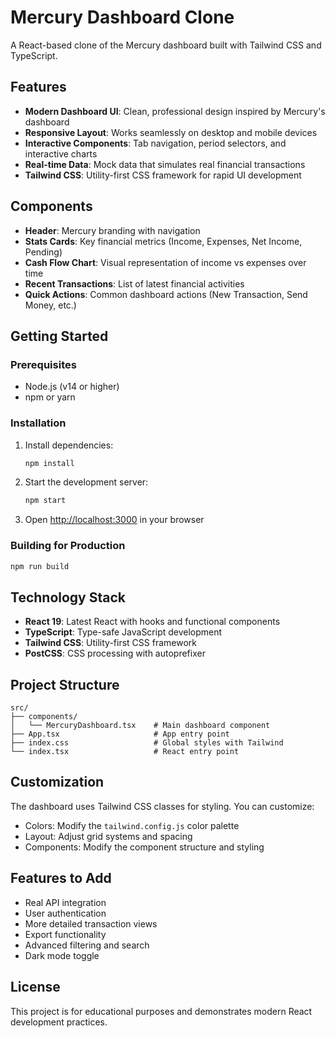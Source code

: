 # Mercury Dashboard Clone

A React-based clone of the Mercury dashboard built with Tailwind CSS and TypeScript.

## Features

- **Modern Dashboard UI**: Clean, professional design inspired by Mercury's dashboard
- **Responsive Layout**: Works seamlessly on desktop and mobile devices
- **Interactive Components**: Tab navigation, period selectors, and interactive charts
- **Real-time Data**: Mock data that simulates real financial transactions
- **Tailwind CSS**: Utility-first CSS framework for rapid UI development

## Components

- **Header**: Mercury branding with navigation
- **Stats Cards**: Key financial metrics (Income, Expenses, Net Income, Pending)
- **Cash Flow Chart**: Visual representation of income vs expenses over time
- **Recent Transactions**: List of latest financial activities
- **Quick Actions**: Common dashboard actions (New Transaction, Send Money, etc.)

## Getting Started

### Prerequisites

- Node.js (v14 or higher)
- npm or yarn

### Installation

1. Install dependencies:
   ```bash
   npm install
   ```

2. Start the development server:
   ```bash
   npm start
   ```

3. Open [http://localhost:3000](http://localhost:3000) in your browser

### Building for Production

```bash
npm run build
```

## Technology Stack

- **React 19**: Latest React with hooks and functional components
- **TypeScript**: Type-safe JavaScript development
- **Tailwind CSS**: Utility-first CSS framework
- **PostCSS**: CSS processing with autoprefixer

## Project Structure

```
src/
├── components/
│   └── MercuryDashboard.tsx    # Main dashboard component
├── App.tsx                     # App entry point
├── index.css                   # Global styles with Tailwind
└── index.tsx                   # React entry point
```

## Customization

The dashboard uses Tailwind CSS classes for styling. You can customize:

- Colors: Modify the `tailwind.config.js` color palette
- Layout: Adjust grid systems and spacing
- Components: Modify the component structure and styling

## Features to Add

- Real API integration
- User authentication
- More detailed transaction views
- Export functionality
- Advanced filtering and search
- Dark mode toggle

## License

This project is for educational purposes and demonstrates modern React development practices.
